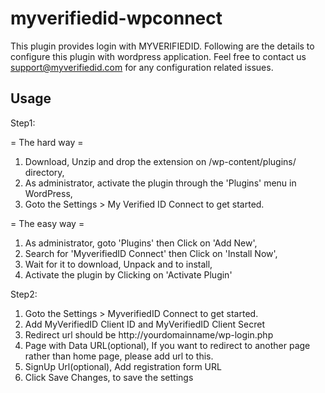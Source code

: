 myverifiedid-wpconnect
======================

   This plugin provides login with MYVERIFIEDID.
   Following are the details to configure this plugin with wordpress application.
   Feel free to contact us support@myverifiedid.com for any configuration related issues.



## Usage

Step1:

= The hard way =

1. Download, Unzip and drop the extension on /wp-content/plugins/ directory,
1. As administrator, activate the plugin through the 'Plugins' menu in WordPress,
1. Goto the Settings > My Verified ID Connect to get started.

= The easy way =

1. As administrator, goto 'Plugins' then Click on 'Add New',
2. Search for 'MyverifiedID Connect' then Click on 'Install Now',
3. Wait for it to download, Unpack and to install,
4. Activate the plugin by Clicking on 'Activate Plugin'



Step2:

1. Goto the Settings > MyverifiedID Connect to get started.
2. Add MyVerifiedID Client ID and MyVerifiedID Client Secret
3. Redirect url should be http://yourdomainname/wp-login.php
4. Page with Data URL(optional), If you want to redirect to another page rather than home page, please add url to this.
5. SignUp Url(optional), Add registration form URL
6. Click Save Changes, to save the settings




